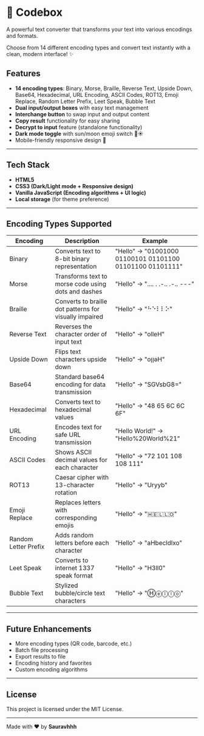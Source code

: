 # 🔄 Codebox  

A powerful text converter that transforms your text into various encodings and formats.  

Choose from 14 different encoding types and convert text instantly with a clean, modern interface! ✨  

## Features  
- **14 encoding types**: Binary, Morse, Braille, Reverse Text, Upside Down, Base64, Hexadecimal, URL Encoding, ASCII Codes, ROT13, Emoji Replace, Random Letter Prefix, Leet Speak, Bubble Text  
- **Dual input/output boxes** with easy text management  
- **Interchange button** to swap input and output content  
- **Copy result** functionality for easy sharing  
- **Decrypt to input** feature (standalone functionality)  
- **Dark mode toggle** with sun/moon emoji switch 🌙☀️  
- Mobile-friendly responsive design 📱  

---

## Tech Stack  
- **HTML5**  
- **CSS3 (Dark/Light mode + Responsive design)**  
- **Vanilla JavaScript (Encoding algorithms + UI logic)**  
- **Local storage** (for theme preference)  

---

## Encoding Types Supported  

| Encoding | Description | Example |
|----------|-------------|---------|
| Binary | Converts text to 8-bit binary representation | "Hello" → "01001000 01100101 01101100 01101100 01101111" |
| Morse | Transforms text to morse code using dots and dashes | "Hello" → ".... . .-.. .-.. ---" |
| Braille | Converts to braille dot patterns for visually impaired | "Hello" → "⠓⠑⠇⠇⠕" |
| Reverse Text | Reverses the character order of input text | "Hello" → "olleH" |
| Upside Down | Flips text characters upside down | "Hello" → "oןןǝH" |
| Base64 | Standard base64 encoding for data transmission | "Hello" → "SGVsbG8=" |
| Hexadecimal | Converts text to hexadecimal values | "Hello" → "48 65 6C 6C 6F" |
| URL Encoding | Encodes text for safe URL transmission | "Hello World!" → "Hello%20World%21" |
| ASCII Codes | Shows ASCII decimal values for each character | "Hello" → "72 101 108 108 111" |
| ROT13 | Caesar cipher with 13-character rotation | "Hello" → "Uryyb" |
| Emoji Replace | Replaces letters with corresponding emojis | "Hello" → "🇭🇪🇱🇱🇴" |
| Random Letter Prefix | Adds random letters before each character | "Hello" → "aHbecldlxo" |
| Leet Speak | Converts to internet 1337 speak format | "Hello" → "H3ll0" |
| Bubble Text | Stylized bubble/circle text characters | "Hello" → "Ⓗⓔⓛⓛⓞ" |


---

## Future Enhancements  
- More encoding types (QR code, barcode, etc.)  
- Batch file processing  
- Export results to file  
- Encoding history and favorites  
- Custom encoding algorithms  

---

## License  
This project is licensed under the MIT License.  

---

Made with ❤️ by **Sauravhhh**  

